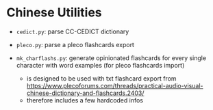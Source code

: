 # Chinese Utilities

- `cedict.py`: parse CC-CEDICT dictionary
- `pleco.py`: parse a pleco flashcards export

- `mk_charflashs.py`: generate opinionated flashcards for every single character with word examples (for pleco flashcards import)
  - is designed to be used with txt flashcard export from https://www.plecoforums.com/threads/practical-audio-visual-chinese-dictionary-and-flashcards.2403/
  - therefore includes a few hardcoded infos